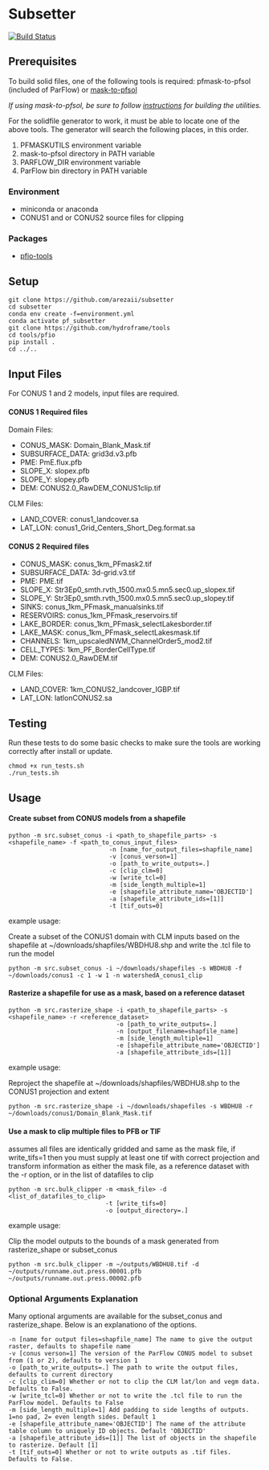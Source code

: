 # Subsetter
[![Build Status](http://travis-ci.com/arezaii/subsetter.svg?branch=master)](http://travis-ci.com/arezaii/subsetter)
## Prerequisites
To build solid files, one of the following tools is required:
pfmask-to-pfsol (included of ParFlow) 
or
[mask-to-pfsol](https://github.com/smithsg84/pf-mask-utilities.git)

*If using mask-to-pfsol, be sure to follow [instructions](https://github.com/smithsg84/pf-mask-utilities.git) for building the utilities.*

For the solidfile generator to work, it must be able to locate one of the above tools.
The generator will search the following places, in this order.
1. PFMASKUTILS environment variable
2. mask-to-pfsol directory in PATH variable
3. PARFLOW_DIR environment variable 
4. ParFlow bin directory in PATH variable


### Environment
* miniconda or anaconda
* CONUS1 and or CONUS2 source files for clipping

### Packages
* [pfio-tools](https://github.com/hydroframe/tools)


## Setup

```
git clone https://github.com/arezaii/subsetter
cd subsetter
conda env create -f=environment.yml
conda activate pf_subsetter
git clone https://github.com/hydroframe/tools
cd tools/pfio
pip install .
cd ../..
```

## Input Files

For CONUS 1 and 2 models, input files are required. 

#### CONUS 1 Required files

Domain Files:

* CONUS_MASK: Domain_Blank_Mask.tif
* SUBSURFACE_DATA: grid3d.v3.pfb
* PME: PmE.flux.pfb
* SLOPE_X: slopex.pfb
* SLOPE_Y: slopey.pfb
* DEM: CONUS2.0_RawDEM_CONUS1clip.tif

CLM Files:
* LAND_COVER: conus1_landcover.sa
* LAT_LON: conus1_Grid_Centers_Short_Deg.format.sa

#### CONUS 2 Required files

* CONUS_MASK: conus_1km_PFmask2.tif
* SUBSURFACE_DATA: 3d-grid.v3.tif
* PME: PME.tif
* SLOPE_X: Str3Ep0_smth.rvth_1500.mx0.5.mn5.sec0.up_slopex.tif
* SLOPE_Y: Str3Ep0_smth.rvth_1500.mx0.5.mn5.sec0.up_slopey.tif
* SINKS: conus_1km_PFmask_manualsinks.tif
* RESERVOIRS: conus_1km_PFmask_reservoirs.tif
* LAKE_BORDER: conus_1km_PFmask_selectLakesborder.tif
* LAKE_MASK: conus_1km_PFmask_selectLakesmask.tif
* CHANNELS: 1km_upscaledNWM_ChannelOrder5_mod2.tif
* CELL_TYPES: 1km_PF_BorderCellType.tif
* DEM: CONUS2.0_RawDEM.tif

CLM Files:
* LAND_COVER: 1km_CONUS2_landcover_IGBP.tif
* LAT_LON: latlonCONUS2.sa

## Testing

Run these tests to do some basic checks to make sure the tools are working correctly after install or update.

```
chmod +x run_tests.sh
./run_tests.sh
```

## Usage


#### Create subset from CONUS models from a shapefile
```
python -m src.subset_conus -i <path_to_shapefile_parts> -s <shapefile_name> -f <path_to_conus_input_files> 
                            -n [name_for_output_files=shapfile_name] 
                            -v [conus_verson=1] 
                            -o [path_to_write_outputs=.] 
                            -c [clip_clm=0]
                            -w [write_tcl=0]
                            -m [side_length_multiple=1]
                            -e [shapefile_attribute_name='OBJECTID']
                            -a [shapefile_attribute_ids=[1]]
                            -t [tif_outs=0]

```
example usage:

Create a subset of the CONUS1 domain with CLM inputs based on the shapefile at ~/downloads/shapfiles/WBDHU8.shp and write the .tcl file to run the model
```
python -m src.subset_conus -i ~/downloads/shapefiles -s WBDHU8 -f ~/downloads/conus1 -c 1 -w 1 -n watershedA_conus1_clip
```

#### Rasterize a shapefile for use as a mask, based on a reference dataset
```
python -m src.rasterize_shape -i <path_to_shapefile_parts> -s <shapefile_name> -r <reference_dataset> 
                              -o [path_to_write_outputs=.] 
                              -n [output_filename=shapfile_name] 
                              -m [side_length_multiple=1] 
                              -e [shapefile_attribute_name='OBJECTID'] 
                              -a [shapefile_attribute_ids=[1]]
```


example usage:

Reproject the shapefile at ~/downloads/shapfiles/WBDHU8.shp to the CONUS1 projection and extent
```
python -m src.rasterize_shape -i ~/downloads/shapefiles -s WBDHU8 -r ~/downloads/conus1/Domain_Blank_Mask.tif
```


#### Use a mask to clip multiple files to PFB or TIF

assumes all files are identically gridded and same as the mask file, if write_tifs=1 then you
must supply at least one tif with correct projection and transform information as either the mask file, 
as a reference dataset with the -r option, or in the list of datafiles to clip
```
python -m src.bulk_clipper -m <mask_file> -d <list_of_datafiles_to_clip> 
                           -t [write_tifs=0] 
                           -o [output_directory=.]
```
example usage:

Clip the model outputs to the bounds of a mask generated from rasterize_shape or subset_conus
```
python -m src.bulk_clipper -m ~/outputs/WBDHU8.tif -d ~/outputs/runname.out.press.00001.pfb ~/outputs/runname.out.press.00002.pfb
```

### Optional Arguments Explanation

Many optional arguments are available for the subset_conus and rasterize_shape. Below is an explanationo of the options.
```
-n [name for output files=shapfile_name] The name to give the output raster, defaults to shapefile name
-v [conus verson=1] The version of the ParFlow CONUS model to subset from (1 or 2), defaults to version 1
-o [path_to_write_outputs=.] The path to write the output files, defaults to current directory
-c [clip_clim=0] Whether or not to clip the CLM lat/lon and vegm data. Defaults to False.
-w [write_tcl=0] Whether or not to write the .tcl file to run the ParFlow model. Defaults to False
-m [side_length_multiple=1] Add padding to side lengths of outputs. 1=no pad, 2= even length sides. Default 1 
-e [shapefile_attribute_name='OBJECTID'] The name of the attribute table column to uniquely ID objects. Default 'OBJECTID' 
-a [shapefile_attribute_ids=[1]] The list of objects in the shapefile to rasterize. Default [1]
-t [tif_outs=0] Whether or not to write outputs as .tif files. Defaults to False.
```